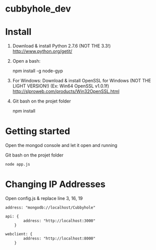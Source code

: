 cubbyhole_dev
=============

# Install


1) Download & install Python 2.7.6 (NOT THE 3.3!) http://www.python.org/getit/

2) Open a bash:

	npm install -g node-gyp

3) For Windows: Download & install OpenSSL for Windows (NOT THE LIGHT VERSION!) (Ex: Win64 OpenSSL v1.0.1f) http://slproweb.com/products/Win32OpenSSL.html

4) Git bash on the projet folder

	npm install


# Getting started

Open the mongod console and let it open and running

Git bash on the projet folder

	node app.js

# Changing IP Addresses

Open config.js & replace line 3, 16, 19

	address: "mongodb://localhost/Cubbyhole"

	api: {
        	address: "http://localhost:3000"
    	}

	webclient: {
        	address: "http://localhost:8000"
    	}
